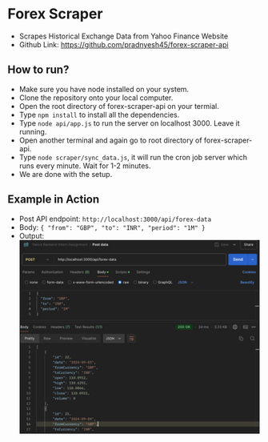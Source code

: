 # Forex Scraper

- Scrapes Historical Exchange Data from Yahoo Finance Website
- Github Link: https://github.com/pradnyesh45/forex-scraper-api

## How to run?

- Make sure you have node installed on your system.
- Clone the repository onto your local computer.
- Open the root directory of forex-scraper-api on your termial.
- Type `npm install` to install all the dependencies.
- Type `node api/app.js` to run the server on localhost 3000. Leave it running.
- Open another terminal and again go to root directory of forex-scraper-api.
- Type `node scraper/sync_data.js`, it will run the cron job server which runs every minute. Wait for 1-2 minutes.
- We are done with the setup.

## Example in Action

- Post API endpoint: `http://localhost:3000/api/forex-data`
- Body: `{ "from": "GBP", "to": "INR", "period": "1M" }`
- Output: ![Output Image](./images/postman%20screenshot.png)
